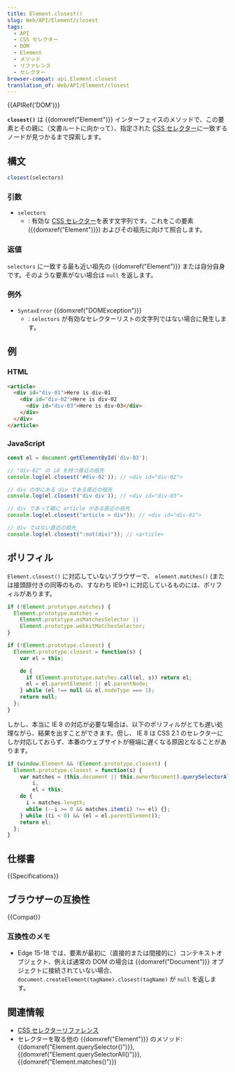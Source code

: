 ```yaml
---
title: Element.closest()
slug: Web/API/Element/closest
tags:
  - API
  - CSS セレクター
  - DOM
  - Element
  - メソッド
  - リファレンス
  - セレクター
browser-compat: api.Element.closest
translation_of: Web/API/Element/closest
---
```

{{APIRef('DOM')}}

**`closest()`** は {{domxref("Element")}} インターフェイスのメソッドで、この要素とその親に（文書ルートに向かって）、指定された [CSS セレクター](/ja/docs/Learn/CSS/Building_blocks/Selectors)に一致するノードが見つかるまで探索します。

## 構文

```js
closest(selectors)
```

### 引数

- `selectors`
  - : 有効な [CSS セレクター](/ja/docs/Learn/CSS/Building_blocks/Selectors)を表す文字列です。これをこの要素 ({{domxref("Element")}}) およびその祖先に向けて照合します。

### 返値

`selectors` に一致する最も近い祖先の {{domxref("Element")}} または自分自身です。そのような要素がない場合は `null` を返します。

### 例外

- `SyntaxError` {{domxref("DOMException")}}
  - : `selectors` が有効なセレクターリストの文字列ではない場合に発生します。

## 例

### HTML

```html
<article>
  <div id="div-01">Here is div-01
    <div id="div-02">Here is div-02
      <div id="div-03">Here is div-03</div>
    </div>
  </div>
</article>
```

### JavaScript

```js
const el = document.getElementById('div-03');

// "div-02" の id を持つ直近の祖先
console.log(el.closest('#div-02')); // <div id="div-02">

// div の中にある div である直近の祖先
console.log(el.closest('div div')); // <div id="div-03">

// div であって親に article がある直近の祖先
console.log(el.closest("article > div")); // <div id="div-01">

// div ではない直近の祖先
console.log(el.closest(":not(div)")); // <article>
```

## ポリフィル

`Element.closest()` に対応していないブラウザーで、 `element.matches()` (または接頭辞付きの同等のもの、すなわち IE9+) に対応しているものには、ポリフィルがあります。

```js
if (!Element.prototype.matches) {
  Element.prototype.matches =
    Element.prototype.msMatchesSelector ||
    Element.prototype.webkitMatchesSelector;
}

if (!Element.prototype.closest) {
  Element.prototype.closest = function(s) {
    var el = this;

    do {
      if (Element.prototype.matches.call(el, s)) return el;
      el = el.parentElement || el.parentNode;
    } while (el !== null && el.nodeType === 1);
    return null;
  };
}
```

しかし、本当に IE 8 の対応が必要な場合は、以下のポリフィルがとても遅い処理ながら、結果を出すことができます。但し、 IE 8 は CSS 2.1 のセレクターにしか対応しておらず、本番のウェブサイトが極端に遅くなる原因となることがあります。

```js
if (window.Element && !Element.prototype.closest) {
  Element.prototype.closest = function(s) {
    var matches = (this.document || this.ownerDocument).querySelectorAll(s),
        i,
        el = this;
    do {
      i = matches.length;
      while (--i >= 0 && matches.item(i) !== el) {};
    } while ((i < 0) && (el = el.parentElement));
    return el;
  };
}
```

## 仕様書

{{Specifications}}

## ブラウザーの互換性

{{Compat}}

### 互換性のメモ

- Edge 15-18 では、要素が最初に（直接的または間接的に）コンテキストオブジェクト、例えば通常の DOM の場合は {{domxref("Document")}} オブジェクトに接続されていない場合、 `document.createElement(tagName).closest(tagName)` が `null` を返します。

## 関連情報

- [CSS セレクターリファレンス](/ja/docs/Web/CSS/CSS_Selectors)
- セレクターを取る他の {{domxref("Element")}} のメソッド: {{domxref("Element.querySelector()")}}, {{domxref("Element.querySelectorAll()")}}, {{domxref("Element.matches()")}}
